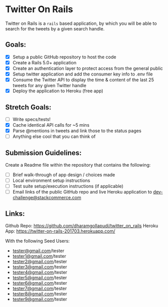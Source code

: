 Twitter On Rails
================
Twitter on Rails is a `rails` based application, by which
you will be able to search for the tweets by a given search handle.

Goals:
------
- [x] Setup a public GitHub repository to host the code
- [x] Create a Rails 5.0+ application
- [x] Create an authentication layer to protect access from the general public
- [x] Setup twitter application and add the consumer key info to .env file
- [x] Consume the Twitter API to display the time & content of the last 25 tweets for any given Twitter handle
- [x] Deploy the application to Heroku (free app)

Stretch Goals:
--------------
- [ ] Write specs/tests!
- [x] Cache identical API calls for ~5 mins
- [x] Parse @mentions in tweets and link those to the status pages
- [ ] Anything else cool that you can think of

Submission Guidelines:
----------------------
Create a Readme file within the repository that contains the following:
- [ ] Brief walk-through of app design / choices made
- [ ] Local environment setup instructions
- [ ] Test suite setup/execution instructions (if applicable)
- [ ] Email links of the public GitHub repo and live Heroku application to dev-challenge@stackcommerce.com

Links:
------
Github Repo: https://github.com/dharamgollapudi/twitter_on_rails
Heroku App: https://twitter-on-rails-201703.herokuapp.com/

With the following Seed Users:
- tester@gmail.com/tester
- tester1@gmail.com/tester
- tester2@gmail.com/tester
- tester3@gmail.com/tester
- tester4@gmail.com/tester
- tester5@gmail.com/tester
- tester6@gmail.com/tester
- tester7@gmail.com/tester
- tester8@gmail.com/tester
- tester9@gmail.com/tester
